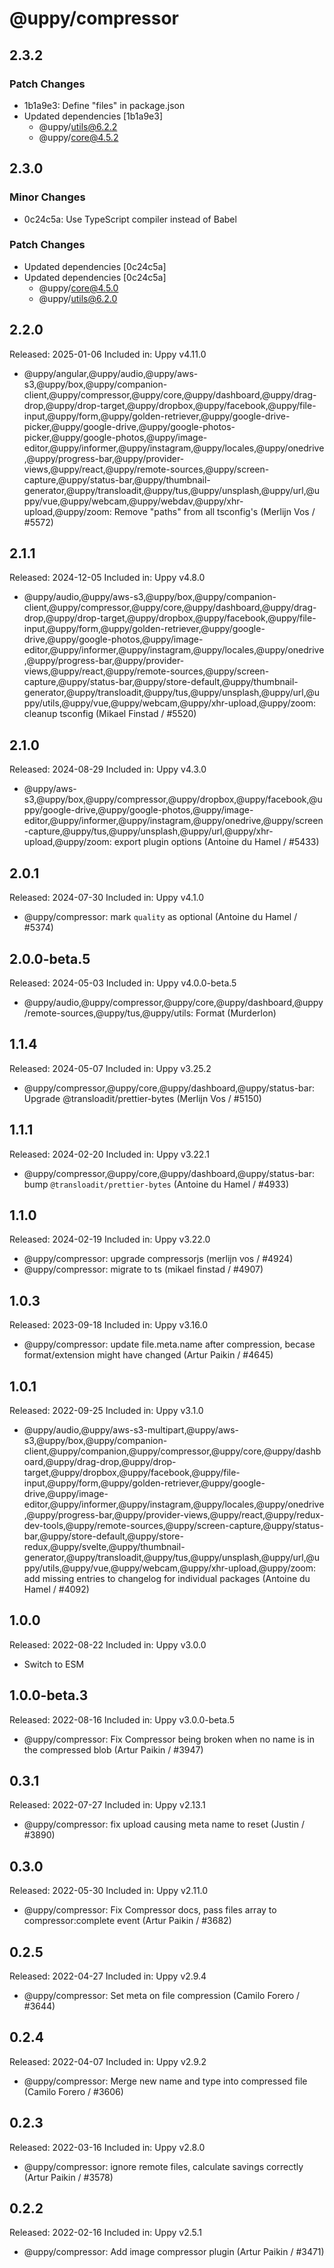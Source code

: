 # @uppy/compressor

## 2.3.2

### Patch Changes

- 1b1a9e3: Define "files" in package.json
- Updated dependencies [1b1a9e3]
  - @uppy/utils@6.2.2
  - @uppy/core@4.5.2

## 2.3.0

### Minor Changes

- 0c24c5a: Use TypeScript compiler instead of Babel

### Patch Changes

- Updated dependencies [0c24c5a]
- Updated dependencies [0c24c5a]
  - @uppy/core@4.5.0
  - @uppy/utils@6.2.0

## 2.2.0

Released: 2025-01-06
Included in: Uppy v4.11.0

- @uppy/angular,@uppy/audio,@uppy/aws-s3,@uppy/box,@uppy/companion-client,@uppy/compressor,@uppy/core,@uppy/dashboard,@uppy/drag-drop,@uppy/drop-target,@uppy/dropbox,@uppy/facebook,@uppy/file-input,@uppy/form,@uppy/golden-retriever,@uppy/google-drive-picker,@uppy/google-drive,@uppy/google-photos-picker,@uppy/google-photos,@uppy/image-editor,@uppy/informer,@uppy/instagram,@uppy/locales,@uppy/onedrive,@uppy/progress-bar,@uppy/provider-views,@uppy/react,@uppy/remote-sources,@uppy/screen-capture,@uppy/status-bar,@uppy/thumbnail-generator,@uppy/transloadit,@uppy/tus,@uppy/unsplash,@uppy/url,@uppy/vue,@uppy/webcam,@uppy/webdav,@uppy/xhr-upload,@uppy/zoom: Remove "paths" from all tsconfig's (Merlijn Vos / #5572)

## 2.1.1

Released: 2024-12-05
Included in: Uppy v4.8.0

- @uppy/audio,@uppy/aws-s3,@uppy/box,@uppy/companion-client,@uppy/compressor,@uppy/core,@uppy/dashboard,@uppy/drag-drop,@uppy/drop-target,@uppy/dropbox,@uppy/facebook,@uppy/file-input,@uppy/form,@uppy/golden-retriever,@uppy/google-drive,@uppy/google-photos,@uppy/image-editor,@uppy/informer,@uppy/instagram,@uppy/locales,@uppy/onedrive,@uppy/progress-bar,@uppy/provider-views,@uppy/react,@uppy/remote-sources,@uppy/screen-capture,@uppy/status-bar,@uppy/store-default,@uppy/thumbnail-generator,@uppy/transloadit,@uppy/tus,@uppy/unsplash,@uppy/url,@uppy/utils,@uppy/vue,@uppy/webcam,@uppy/xhr-upload,@uppy/zoom: cleanup tsconfig (Mikael Finstad / #5520)

## 2.1.0

Released: 2024-08-29
Included in: Uppy v4.3.0

- @uppy/aws-s3,@uppy/box,@uppy/compressor,@uppy/dropbox,@uppy/facebook,@uppy/google-drive,@uppy/google-photos,@uppy/image-editor,@uppy/informer,@uppy/instagram,@uppy/onedrive,@uppy/screen-capture,@uppy/tus,@uppy/unsplash,@uppy/url,@uppy/xhr-upload,@uppy/zoom: export plugin options (Antoine du Hamel / #5433)

## 2.0.1

Released: 2024-07-30
Included in: Uppy v4.1.0

- @uppy/compressor: mark `quality` as optional (Antoine du Hamel / #5374)

## 2.0.0-beta.5

Released: 2024-05-03
Included in: Uppy v4.0.0-beta.5

- @uppy/audio,@uppy/compressor,@uppy/core,@uppy/dashboard,@uppy/remote-sources,@uppy/tus,@uppy/utils: Format (Murderlon)

## 1.1.4

Released: 2024-05-07
Included in: Uppy v3.25.2

- @uppy/compressor,@uppy/core,@uppy/dashboard,@uppy/status-bar: Upgrade @transloadit/prettier-bytes (Merlijn Vos / #5150)

## 1.1.1

Released: 2024-02-20
Included in: Uppy v3.22.1

- @uppy/compressor,@uppy/core,@uppy/dashboard,@uppy/status-bar: bump `@transloadit/prettier-bytes` (Antoine du Hamel / #4933)

## 1.1.0

Released: 2024-02-19
Included in: Uppy v3.22.0

- @uppy/compressor: upgrade compressorjs (merlijn vos / #4924)
- @uppy/compressor: migrate to ts (mikael finstad / #4907)

## 1.0.3

Released: 2023-09-18
Included in: Uppy v3.16.0

- @uppy/compressor: update file.meta.name after compression, becase format/extension might have changed (Artur Paikin / #4645)

## 1.0.1

Released: 2022-09-25
Included in: Uppy v3.1.0

- @uppy/audio,@uppy/aws-s3-multipart,@uppy/aws-s3,@uppy/box,@uppy/companion-client,@uppy/companion,@uppy/compressor,@uppy/core,@uppy/dashboard,@uppy/drag-drop,@uppy/drop-target,@uppy/dropbox,@uppy/facebook,@uppy/file-input,@uppy/form,@uppy/golden-retriever,@uppy/google-drive,@uppy/image-editor,@uppy/informer,@uppy/instagram,@uppy/locales,@uppy/onedrive,@uppy/progress-bar,@uppy/provider-views,@uppy/react,@uppy/redux-dev-tools,@uppy/remote-sources,@uppy/screen-capture,@uppy/status-bar,@uppy/store-default,@uppy/store-redux,@uppy/svelte,@uppy/thumbnail-generator,@uppy/transloadit,@uppy/tus,@uppy/unsplash,@uppy/url,@uppy/utils,@uppy/vue,@uppy/webcam,@uppy/xhr-upload,@uppy/zoom: add missing entries to changelog for individual packages (Antoine du Hamel / #4092)

## 1.0.0

Released: 2022-08-22
Included in: Uppy v3.0.0

- Switch to ESM

## 1.0.0-beta.3

Released: 2022-08-16
Included in: Uppy v3.0.0-beta.5

- @uppy/compressor: Fix Compressor being broken when no name is in the compressed blob (Artur Paikin / #3947)

## 0.3.1

Released: 2022-07-27
Included in: Uppy v2.13.1

- @uppy/compressor: fix upload causing meta name to reset (Justin / #3890)

## 0.3.0

Released: 2022-05-30
Included in: Uppy v2.11.0

- @uppy/compressor: Fix Compressor docs, pass files array to compressor:complete event (Artur Paikin / #3682)

## 0.2.5

Released: 2022-04-27
Included in: Uppy v2.9.4

- @uppy/compressor: Set meta on file compression (Camilo Forero / #3644)

## 0.2.4

Released: 2022-04-07
Included in: Uppy v2.9.2

- @uppy/compressor: Merge new name and type into compressed file (Camilo Forero / #3606)

## 0.2.3

Released: 2022-03-16
Included in: Uppy v2.8.0

- @uppy/compressor: ignore remote files, calculate savings correctly (Artur Paikin / #3578)

## 0.2.2

Released: 2022-02-16
Included in: Uppy v2.5.1

- @uppy/compressor: Add image compressor plugin (Artur Paikin / #3471)

